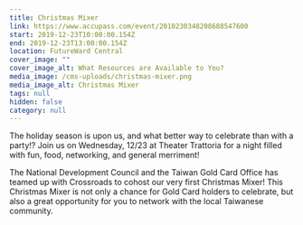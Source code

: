 ```yaml
---
title: Christmas Mixer
link: https://www.accupass.com/event/2010230348208688547600
start: 2019-12-23T10:00:00.154Z
end: 2019-12-23T13:00:00.154Z
location: FutureWard Central
cover_image: ""
cover_image_alt: What Resources are Available to You?
media_image: /cms-uploads/christmas-mixer.png
media_image_alt: Christmas Mixer
tags: null
hidden: false
category: null
---
```

The holiday season is upon us, and what better way to celebrate than with a party!? Join us on Wednesday, 12/23 at Theater Trattoria for a night filled with fun, food, networking, and general merriment! 

The National Development Council and the Taiwan Gold Card Office has teamed up with Crossroads to cohost our very first Christmas Mixer! This Christmas Mixer is not only a chance for Gold Card holders to celebrate, but also a great opportunity for you to network with the local Taiwanese community.